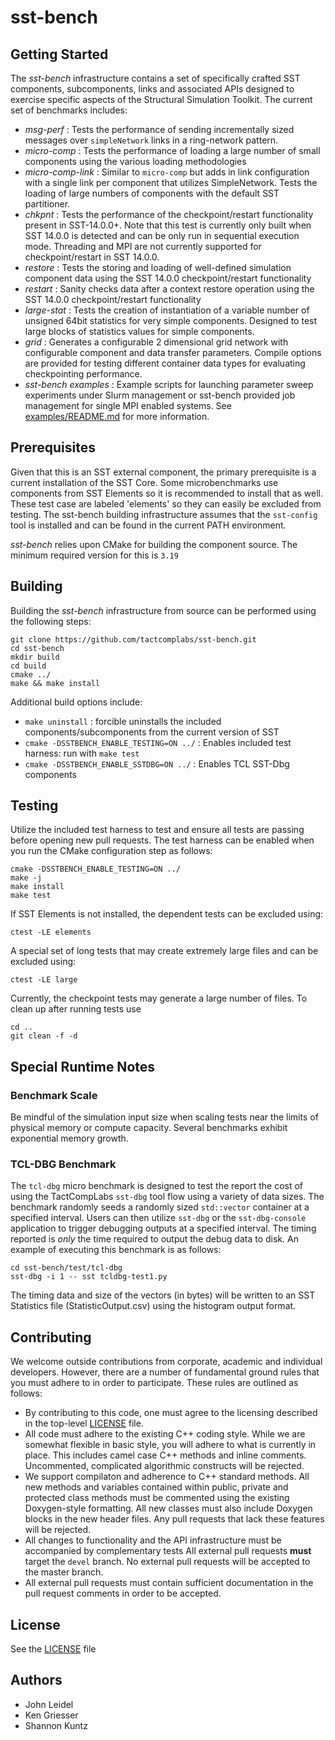 # sst-bench

## Getting Started

The *sst-bench* infrastructure contains a set of specifically crafted 
SST components, subcomponents, links and associated APIs designed to 
exercise specific aspects of the Structural Simulation Toolkit.  The current 
set of benchmarks includes:

* *msg-perf* : Tests the performance of sending incrementally sized messages 
over `simpleNetwork` links in a ring-network pattern.
* *micro-comp* : Tests the performance of loading a large number of small components 
using the various loading methodologies
* *micro-comp-link* : Similar to `micro-comp` but adds in link configuration with 
a single link per component that utilizes SimpleNetwork.  Tests the loading 
of large numbers of components with the default SST partitioner.
* *chkpnt* : Tests the performance of the checkpoint/restart functionality 
present in SST-14.0.0+.  Note that this test is currently only built when SST 
14.0.0 is detected and can be only run in sequential execution mode.  Threading 
and MPI are not currently supported for checkpoint/restart in SST 14.0.0.
* *restore* : Tests the storing and loading of well-defined simulation component data using 
the SST 14.0.0 checkpoint/restart functionality
* *restart* : Sanity checks data after a context restore operation using the 
SST 14.0.0 checkpoint/restart functionality
* *large-stat* : Tests the creation of instantiation of a variable number of unsigned 
64bit statistics for very simple components.  Designed to test large blocks of 
statistics values for simple components.
* *grid* : Generates a configurable 2 dimensional grid network with configurable component and data transfer parameters. Compile options are provided for testing different container data types for evaluating checkpointing performance. 
* *sst-bench examples* : Example scripts for launching parameter sweep experiments under Slurm management or sst-bench provided job management for single MPI enabled systems. See [examples/README.md](examples/README.md) for more information.

## Prerequisites

Given that this is an SST external component, the primary prerequisite is a current installation of the SST Core. Some microbenchmarks use components from SST Elements so it is recommended to install that as well. These test case are labeled 'elements' so they can easily be excluded from testing.  The sst-bench building infrastructure assumes that the `sst-config` tool is installed and can be found in the current PATH environment.

*sst-bench* relies upon CMake for building the component source.  The minimum 
required version for this is `3.19`

## Building

Building the *sst-bench* infrastructure from source can be performed 
using the following steps:

```
git clone https://github.com/tactcomplabs/sst-bench.git
cd sst-bench
mkdir build
cd build
cmake ../
make && make install
```

Additional build options include:
* `make uninstall` : forcible uninstalls the included components/subcomponents 
from the current version of SST
* `cmake -DSSTBENCH_ENABLE_TESTING=ON ../` : Enables included test harness: 
run with `make test`
* `cmake -DSSTBENCH_ENABLE_SSTDBG=ON ../` : Enables TCL SST-Dbg components

## Testing

Utilize the included test harness to test and ensure all tests are passing 
before opening new pull requests.  The test harness can be enabled when 
you run the CMake configuration step as follows:

```
cmake -DSSTBENCH_ENABLE_TESTING=ON ../
make -j
make install
make test
```
If SST Elements is not installed, the dependent tests can be excluded using:
```
ctest -LE elements
```

A special set of long tests that may create extremely large files and can be excluded using:
```
ctest -LE large
```

Currently, the checkpoint tests may generate a large number of files. To clean up after running tests use
```
cd ..
git clean -f -d
```

## Special Runtime Notes

### Benchmark Scale
Be mindful of the simulation input size when scaling tests near the limits of physical memory or compute capacity.  Several benchmarks exhibit exponential memory growth.

### TCL-DBG Benchmark

The `tcl-dbg` micro benchmark is designed to test the report the cost of using 
the TactCompLabs `sst-dbg` tool flow using a variety of data sizes.  The benchmark 
randomly seeds a randomly sized `std::vector` container at a specified interval.  Users 
can then utilize `sst-dbg` or the `sst-dbg-console` application to trigger debugging 
outputs at a specified interval.  The timing reported is *only* the time required to output 
the debug data to disk.  An example of executing this benchmark is as follows:

```
cd sst-bench/test/tcl-dbg
sst-dbg -i 1 -- sst tcldbg-test1.py
```

The timing data and size of the vectors (in bytes) will be written to an SST Statistics 
file (StatisticOutput.csv) using the histogram output format.

## Contributing

We welcome outside contributions from corporate, academic and individual
developers. However, there are a number of fundamental ground rules that you
must adhere to in order to participate. These rules are outlined as follows:

* By contributing to this code, one must agree to the licensing described in
the top-level [LICENSE](LICENSE) file.
* All code must adhere to the existing C++ coding style. While we are somewhat
flexible in basic style, you will adhere to what is currently in place. This
includes camel case C++ methods and inline comments. Uncommented, complicated
algorithmic constructs will be rejected.
* We support compilaton and adherence to C++ standard methods. All new methods
and variables contained within public, private and protected class methods must
be commented using the existing Doxygen-style formatting. All new classes must
also include Doxygen blocks in the new header files. Any pull requests that
lack these features will be rejected.
* All changes to functionality and the API infrastructure must be accompanied
by complementary tests All external pull requests **must** target the `devel`
branch. No external pull requests will be accepted to the master branch.
* All external pull requests must contain sufficient documentation in the pull
request comments in order to be accepted.

## License

See the [LICENSE](./LICENSE) file

## Authors
* John Leidel
* Ken Griesser
* Shannon Kuntz
